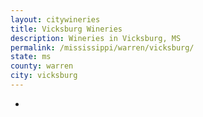 ```yaml
---
layout: citywineries
title: Vicksburg Wineries
description: Wineries in Vicksburg, MS
permalink: /mississippi/warren/vicksburg/
state: ms
county: warren
city: vicksburg
---
```

-
